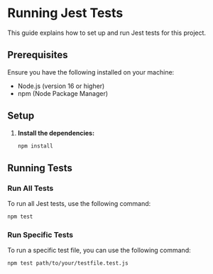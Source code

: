 # Running Jest Tests

This guide explains how to set up and run Jest tests for this project.

## Prerequisites

Ensure you have the following installed on your machine:
- Node.js (version 16 or higher)
- npm (Node Package Manager)

## Setup
1. **Install the dependencies:**

    ```sh
    npm install
    ```

## Running Tests

### Run All Tests

To run all Jest tests, use the following command:

```sh
npm test
```

### Run Specific Tests
To run a specific test file, you can use the following command:

``` sh
npm test path/to/your/testfile.test.js

